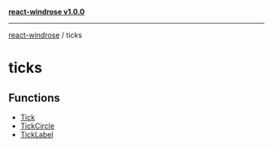 [**react-windrose v1.0.0**](../README.md)

***

[react-windrose](../README.md) / ticks

# ticks

## Functions

- [Tick](functions/Tick.md)
- [TickCircle](functions/TickCircle.md)
- [TickLabel](functions/TickLabel.md)

